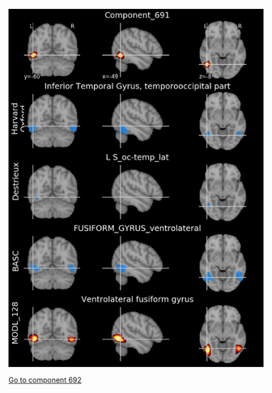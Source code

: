


![691](preliminary/691.jpg "Component 691")

[Go to component 692](https://parietal-inria.github.io/MODL_atlas/1024/692 "Component 692")